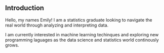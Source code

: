## Introduction

Hello, my names Emily! I am a statistics graduate looking to navigate the real world through analyzing and interpreting data. 

I am currently interested in machine learning techinques and exploring new programming laguages as the data science and statistics world continously grows.

<!---
exmnx/exmnx is a ✨ special ✨ repository because its `README.md` (this file) appears on your GitHub profile.
You can click the Preview link to take a look at your changes.
--->
